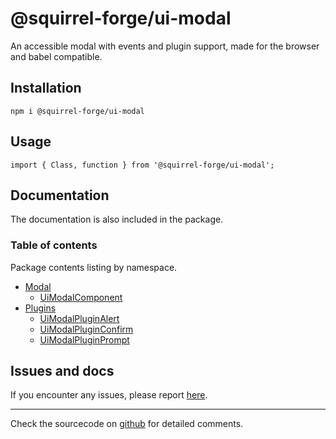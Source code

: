 # @squirrel-forge/ui-modal
An accessible modal with events and plugin support, made for the browser and babel compatible.

## Installation

```
npm i @squirrel-forge/ui-modal
```

## Usage

```
import { Class, function } from '@squirrel-forge/ui-modal';
```

## Documentation
The documentation is also included in the package.

### Table of contents
Package contents listing by namespace.

 - [Modal](docs/Modal.md)
   - [UiModalComponent](docs/Modal.md#UiModalComponent)
 - [Plugins](docs/Plugins.md)
   - [UiModalPluginAlert](docs/Plugins.md#UiModalPluginAlert)
   - [UiModalPluginConfirm](docs/Plugins.md#UiModalPluginConfirm)
   - [UiModalPluginPrompt](docs/Plugins.md#UiModalPluginPrompt)

## Issues and docs
If you encounter any issues, please report [here](https://github.com/squirrel-forge/ui-modal/issues).

---

Check the sourcecode on [github](https://github.com/squirrel-forge/ui-modal) for detailed comments.
